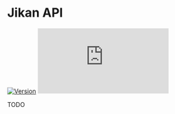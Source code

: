 # Jikan API

[![Version](https://img.shields.io/endpoint?url=https://runkit.io/ifelix18/userscript-version/branches/master/iFelix18/Userscripts/master/lib/api/jikan.min.js&style=flat-square)](#jikan-api)
[![Size](https://img.shields.io/github/size/iFelix18/Userscripts/lib/api/jikan.min.js?style=flat-square)](#jikan-api)

TODO
